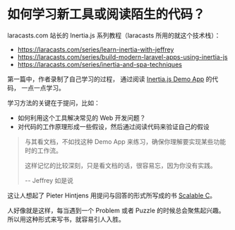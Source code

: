 # 如何学习新工具或阅读陌生的代码？

laracasts.com 站长的 Inertia.js 系列教程（laracasts 所用的就这个技术栈）：

- <https://laracasts.com/series/learn-inertia-with-jeffrey>
- <https://laracasts.com/series/build-modern-laravel-apps-using-inertia-js>
- <https://laracasts.com/series/inertia-and-spa-techniques>

第一篇中，作者录制了自己学习的过程，
通过阅读 [Inertia.js Demo App]([https://github.com/inertiajs/pingcrm]) 的代码，
一点一点学习。

学习方法的关键在于提问，比如：

- 如何利用这个工具解决常见的 Web 开发问题？
- 对代码的工作原理形成一些假设，然后通过阅读代码来验证自己的假设

> 与其看文档，不如找这种 Demo App 来练习，确保你理解要实现某些功能时的工作流。
>
> 这样记忆的比较深刻，只是看文档的话，很容易忘，因为你没有实践。
>
> -- Jeffrey 如是说

这让人想起了 Pieter Hintjens 用提问与回答的形式所写成的书
[Scalable C](https://hintjens.gitbooks.io/scalable-c/content/chapter1.html)。

人好像就是这样，每当遇到一个 Problem 或者 Puzzle 的时候总会聚焦起兴趣。
所以用这种形式来写书，就容易引人入胜。
